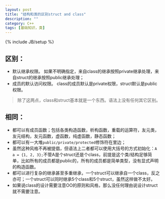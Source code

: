 ```yaml
---
layout: post
title: "结构和类的区别struct and class"
description: ""
category: C++
tags: [基础知识，类]
---
```

{% include JB/setup %}

区别：
---

 * 默认继承权限。
如果不明确指定，来自class的继承按照private继承处理，来自struct的继承按照public继承处理； 
 * 成员的默认访问权限。
class的成员默认是private权限，struct默认是public权限。 

>  除了这两点，class和struct基本就是一个东西。语法上没有任何其它区别。

相同：
---

 * 都可以有成员函数；包括各类构造函数，析构函数，重载的运算符，友元类，友元结构，友元函数，虚函数，纯虚函数，静态函数； 
 * 都可以有一大堆`public/private/protected`修饰符在里边； 
 * 虽然这种风格不再被提倡，但语法上二者都可以使用大括号的方式初始化：`A a = {1, 2, 3};`不管A是个struct还是个class，前提是这个类/结构足够简单，比如所有的成员都是public的，所有的成员都是简单类型，没有显式声明的构造函数。 
 * 都可以进行复杂的继承甚至多重继承，一个struct可以继承自一个class，反之亦可；一个struct可以同时继承5个class和5个struct，虽然这样做不太好。 
 * 如果说class的设计需要注意OO的原则和风格，那么没任何理由说设计struct就不需要注意。